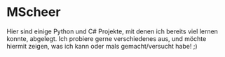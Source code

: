 # MScheer

Hier sind einige Python und C# Projekte, mit denen ich bereits viel lernen konnte, abgelegt.
Ich probiere gerne verschiedenes aus, und möchte hiermit zeigen, was ich kann oder mals gemacht/versucht habe! ;)

